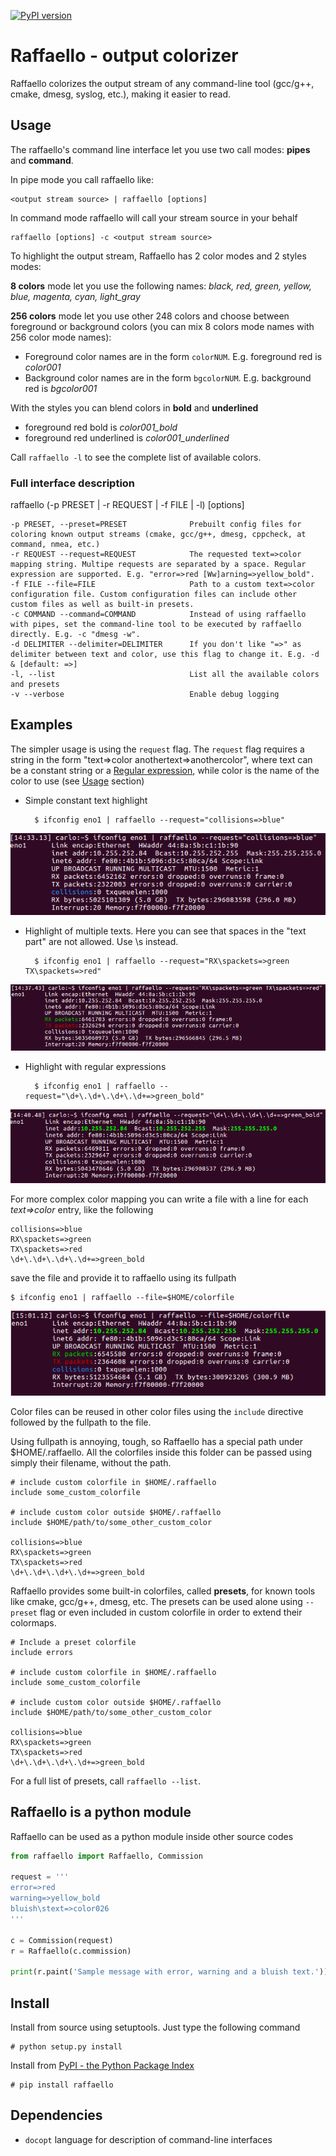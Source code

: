 [![PyPI version](https://badge.fury.io/py/raffaello.svg)](https://badge.fury.io/py/raffaello)

Raffaello - output colorizer
============================

Raffaello colorizes the output stream of any command-line tool (gcc/g++, cmake, dmesg, syslog, etc.), making it easier to read.

## Usage

The raffaello's command line interface let you use two call modes: **pipes** and **command**.

In pipe mode you call raffaello like:

    <output stream source> | raffaello [options]

In command mode raffaello will call your stream source in your behalf

    raffaello [options] -c <output stream source>


To highlight the output stream, Raffaello has 2 color modes and 2 styles modes:

**8 colors** mode let you use the following names: *black, red, green, yellow, blue, magenta, cyan, light_gray*

**256 colors** mode let you use other 248 colors and choose between foreground or background colors (you can mix 8 colors mode names with 256 color mode names):

* Foreground color names are in the form `colorNUM`. E.g. foreground red is *color001*
* Background color names are in the form `bgcolorNUM`. E.g. background red is *bgcolor001*

With the styles you can blend colors in **bold** and **underlined**

* foreground red bold is *color001_bold*
* foreground red underlined is *color001_underlined*

Call `raffaello -l` to see the complete list of available colors.


### Full interface description

raffaello (-p PRESET | -r REQUEST | -f FILE | -l) [options]

    -p PRESET, --preset=PRESET              Prebuilt config files for coloring known output streams (cmake, gcc/g++, dmesg, cppcheck, at command, nmea, etc.)
    -r REQUEST --request=REQUEST            The requested text=>color mapping string. Multipe requests are separated by a space. Regular expression are supported. E.g. "error=>red [Ww]arning=>yellow_bold".
    -f FILE --file=FILE                     Path to a custom text=>color configuration file. Custom configuration files can include other custom files as well as built-in presets.
    -c COMMAND --command=COMMAND            Instead of using raffaello with pipes, set the command-line tool to be executed by raffaello directly. E.g. -c "dmesg -w".
    -d DELIMITER --delimiter=DELIMITER      If you don't like "=>" as delimiter between text and color, use this flag to change it. E.g. -d & [default: =>]
    -l, --list                              List all the available colors and presets
    -v --verbose                            Enable debug logging


## Examples

The simpler usage is using the `request` flag. The `request` flag requires a string in the form "text=>color anothertext=>anothercolor", where text can be a constant string or a [Regular expression](https://docs.python.org/2/library/re.html), while color is the name of the color to use (see [Usage](#Usage) section)

* Simple constant text highlight

        $ ifconfig eno1 | raffaello --request="collisions=>blue"

![example001](./examples/raffaello001.png)

* Highlight of multiple texts. Here you can see that spaces in the "text part" are not allowed. Use \s instead.

        $ ifconfig eno1 | raffaello --request="RX\spackets=>green TX\spackets=>red"

![example002](./examples/raffaello002.png)

* Highlight with regular expressions

        $ ifconfig eno1 | raffaello --request="\d+\.\d+\.\d+\.\d+=>green_bold"

![example003](./examples/raffaello003.png)


For more complex color mapping you can write a file with a line for each *text=>color* entry, like the following

    collisions=>blue
    RX\spackets=>green
    TX\spackets=>red
    \d+\.\d+\.\d+\.\d+=>green_bold

save the file and provide it to raffaello using its fullpath

    $ ifconfig eno1 | raffaello --file=$HOME/colorfile

![example004](./examples/raffaello004.png)

Color files can be reused in other color files using the `include` directive followed by the fullpath to the file.

Using fullpath is annoying, tough, so Raffaello has a special path under $HOME/.raffaello. All the colorfiles inside this folder can be passed using simply their filename, without the path.

    # include custom colorfile in $HOME/.raffaello
    include some_custom_colorfile
    
    # include custom color outside $HOME/.raffaello
    include $HOME/path/to/some_other_custom_color

    collisions=>blue
    RX\spackets=>green
    TX\spackets=>red
    \d+\.\d+\.\d+\.\d+=>green_bold


Raffaello provides some built-in colorfiles, called **presets**, for known tools like cmake, gcc/g++, dmesg, etc.
The presets can be used alone using `--preset` flag or even included in custom colorfile in order to extend their colormaps.

    # Include a preset colorfile
    include errors
    
    # include custom colorfile in $HOME/.raffaello
    include some_custom_colorfile
    
    # include custom color outside $HOME/.raffaello
    include $HOME/path/to/some_other_custom_color

    collisions=>blue
    RX\spackets=>green
    TX\spackets=>red
    \d+\.\d+\.\d+\.\d+=>green_bold

For a full list of presets, call `raffaello --list`.


## Raffaello is a python module

Raffaello can be used as a python module inside other source codes

```python
from raffaello import Raffaello, Commission

request = '''
error=>red
warning=>yellow_bold
bluish\stext=>color026
'''

c = Commission(request)
r = Raffaello(c.commission)

print(r.paint('Sample message with error, warning and a bluish text.'))
```

## Install

Install from source using setuptools. Just type the following command

    # python setup.py install

Install from [PyPI - the Python Package Index](https://pypi.python.org/pypi)

    # pip install raffaello


## Dependencies

* `docopt` language for description of command-line interfaces
